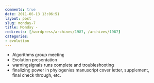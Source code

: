 ```yaml
---
comments: true
date: 2011-06-13 13:06:51
layout: post
slug: monday-7
title: Monday -
redirects: [/wordpress/archives/1987, /archives/1987]
categories:
- evolution 
---
```



* Algorithms group meeting
* Evolution presentation
* warningsignals runs complete and troubleshooting
* finalizing power in phylogenies manuscript cover letter, supplement, final check through, etc.





